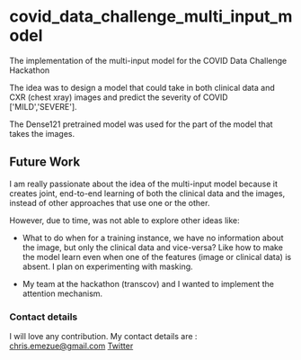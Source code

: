 # covid_data_challenge_multi_input_model
The implementation of the multi-input model for the COVID Data Challenge Hackathon

The idea was to design a model that could take in both clinical data and CXR (chest xray) images and predict the severity of COVID ['MILD','SEVERE'].

The Dense121 pretrained model was used for the part of the model that takes the images.


## Future Work
I am really passionate about the idea of the multi-input model because it creates joint, end-to-end learning of both the clinical data and the images, instead of other approaches that use one or the other.

However, due to time, was not able to explore other ideas like:

* What to do when for a training instance, we have no information about the image, but only the clinical data and vice-versa? Like how to make the model learn even when one of the features (image or clinical data) is absent. I plan on experimenting with masking.

* My team at the hackathon (transcov) and I wanted to implement the attention mechanism. 

### Contact details
I will love any contribution.
My contact details are : chris.emezue@gmail.com
[Twitter](https://twitter.com/ChrisEmezue)
